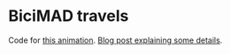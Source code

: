 # BiciMAD travels

Code for [this animation](https://www.youtube-nocookie.com/embed/omzg7uLNYy8). 
[Blog post explaining some 
details](https://rinzewind.org/blog-en/2018/life-in-madrid-seen-through-bicimad.html).
